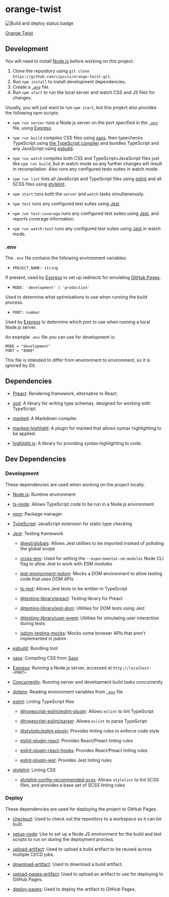# orange-twist

![Build and deploy status badge](https://github.com/cipscis/orange-twist/actions/workflows/build-and-deploy.yml/badge.svg)

[Orange Twist](https://cipscis.github.io/orange-twist/)

## Development

You will need to install [Node.js](https://nodejs.org/en/) before working on this project.

1. Clone the repository using `git clone https://github.com/cipscis/orange-twist.git`.
2. Run `npm install` to install development dependencies.
3. Create a [`.env`](#env) file.
4. Run `npm start` to run the local server and watch CSS and JS files for changes.

Usually, you will just want to run `npm start`, but this project also provides the following npm scripts:

* `npm run server` runs a Node.js server on the port specified in the [`.env`](#env) file, using [Express](https://expressjs.com/).

* `npm run build` compiles CSS files using [sass](https://www.npmjs.com/package/sass), then typechecks TypeScript using [the TypeScript compiler](https://www.typescriptlang.org/docs/handbook/compiler-options.html) and bundles TypeScript and any JavaScript using [esbuild](https://esbuild.github.io/).

* `npm run watch` compiles both CSS and TypeScript+JavaScript files just like `npm run build`, but in watch mode so any further changes will result in recompilation. Also runs any configured tests suites in watch mode.

* `npm run lint` lints all JavaScript and TypeScript files using [eslint](https://www.npmjs.com/package/eslint) and all SCSS files using [stylelint](https://www.npmjs.com/package/stylelint).

* `npm start` runs both the `server` and `watch` tasks simultaneously.

* `npm test` runs any configured test suites using [Jest](https://jestjs.io/).
* `npm run test:coverage` runs any configured test suites using [Jest](https://jestjs.io/), and reports coverage information.
* `npm run watch:test` runs any configured test suites using [Jest](https://jestjs.io/) in watch mode.

### .env

The `.env` file contains the following environment variables:

* `PROJECT_NAME: string`

If present, used by [Express](https://expressjs.com/) to set up redirects for emulating [GitHub Pages](#github-pages).

* `MODE: 'development' | 'production'`

Used to determine what optimisations to use when running the build process.

* `PORT: number`

Used by [Express](https://expressjs.com/) to determine which port to use when running a local Node.js server.

An example `.env` file you can use for development is:

```
MODE = "development"
PORT = "8080"
```

This file is intended to differ from environment to environment, so it is ignored by Git.

## Dependencies

* [Preact](https://preactjs.com/): Rendering framework, alternative to React.

* [zod](https://zod.dev/): A library for writing type schemas, designed for working with TypeScript.

* [marked](https://marked.js.org/): A Markdown compiler.

* [marked-highlight](https://www.npmjs.com/package/marked-highlight): A plugin for marked that allows syntax highlighting to be applied.

* [highlight.js](https://highlightjs.org/): A library for providing syntax highlighting to code.

## Dev Dependencies

### Development

These dependencies are used when working on the project locally.

* [Node.js](https://nodejs.org/en/): Runtime environment

* [ts-node](https://typestrong.org/ts-node/): Allows TypeScript code to be run in a Node.js environment

* [npm](https://www.npmjs.com/): Package manager

* [TypeScript](https://www.typescriptlang.org/): JavaScript extension for static type checking

* [Jest](https://jestjs.io/): Testing framework

	* [@jest/globals](https://www.npmjs.com/package/@jest/globals): Allows Jest utilities to be imported instead of polluting the global scope

	* [cross-env](https://www.npmjs.com/package/cross-env): Used for setting the `--experimental-vm-modules` Node CLI flag to allow Jest to work with ESM modules

	* [jest-environment-jsdom](https://www.npmjs.com/package/jest-environment-jsdom): Mocks a DOM environment to allow testing code that uses DOM APIs

	* [ts-jest](https://kulshekhar.github.io/ts-jest/docs/): Allows Jest tests to be written in TypeScript

	* [@testing-library/preact](https://testing-library.com/docs/preact-testing-library/intro): Testing library for Preact

	* [@testing-library/jest-dom](https://testing-library.com/docs/ecosystem-jest-dom/): Utilities for DOM tests using Jest

	* [@testing-library/user-event](https://testing-library.com/docs/user-event/intro/): Utilities for simulating user interaction during tests

	* [jsdom-testing-mocks](https://www.npmjs.com/package/jsdom-testing-mocks): Mocks some browser APIs that aren't implemented in jsdom

* [esbuild](https://esbuild.github.io/): Bundling tool

* [sass](https://www.npmjs.com/package/sass): Compiling CSS from [Sass](https://sass-lang.com/)

* [Express](https://expressjs.com/): Running a Node.js server, accessed at `http://localhost:<PORT>`

* [Concurrently](https://www.npmjs.com/package/concurrently): Running server and development build tasks concurrently

* [dotenv](https://www.npmjs.com/package/dotenv): Reading environment variables from [`.env`](#env) file

* [eslint](https://www.npmjs.com/package/eslint): Linting TypeScript files

	* [@typescript-eslint/eslint-plugin](https://www.npmjs.com/package/@typescript-eslint/eslint-plugin): Allows `eslint` to lint TypeScript

	* [@typescript-eslint/parser](https://www.npmjs.com/package/@typescript-eslint/parser): Allows `eslint` to parse TypeScript

	* [@stylistic/eslint-plugin](https://eslint.style/): Provides linting rules to enforce code style

	* [eslint-plugin-react](https://www.npmjs.com/package/eslint-plugin-react): Provides React/Preact linting rules

	* [eslint-plugin-react-hooks](https://www.npmjs.com/package/eslint-plugin-react-hooks): Provides React/Preact linting rules

	* [eslint-plugin-jest](https://www.npmjs.com/package/eslint-plugin-jest): Provides Jest linting rules

* [stylelint](https://www.npmjs.com/package/stylelint): Linting CSS

	* [stylelint-config-recommended-scss](https://www.npmjs.com/package/stylelint-config-recommended-scss): Allows `stylelint` to lint SCSS files, and provides a base set of SCSS linting rules

### Deploy

These dependencies are used for deploying the project to GitHub Pages.

* [checkout](https://github.com/marketplace/actions/checkout): Used to check out the repository to a workspace so it can be built.

* [setup-node](https://github.com/marketplace/actions/setup-node-js-environment): Use to set up a Node.JS environment for the build and test scripts to run on during the deployment process.

* [upload-artifact](https://github.com/marketplace/actions/upload-a-build-artifact): Used to upload a build artifact to be reused across multiple CI/CD jobs.

* [download-artifact](https://github.com/marketplace/actions/download-artifact): Used to download a build artifact.

* [upload-pages-artifact](https://github.com/marketplace/actions/upload-github-pages-artifact): Used to upload an artifact to use for deploying to GitHub Pages.

* [deploy-pages](https://github.com/marketplace/actions/deploy-github-pages-site): Used to deploy the artifact to GitHub Pages.
